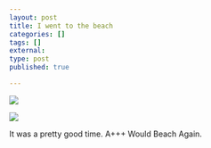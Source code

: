 ```yaml
---
layout: post
title: I went to the beach
categories: []
tags: []
external:
type: post
published: true

---
```


![](http://static.squarespace.com/static/5008d3c6c4aa6450352d944f/5008dbcce4b0d0f89531ae7e/5197c819e4b00c954c5e01ae/1368901661737/IMG_5477.jpg)

![](http://static.squarespace.com/static/5008d3c6c4aa6450352d944f/5008dbcce4b0d0f89531ae7e/5197c818e4b0129583b8459e/1368901665923/IMG_5478.jpg)

It was a pretty good time. A+++ Would Beach Again.
